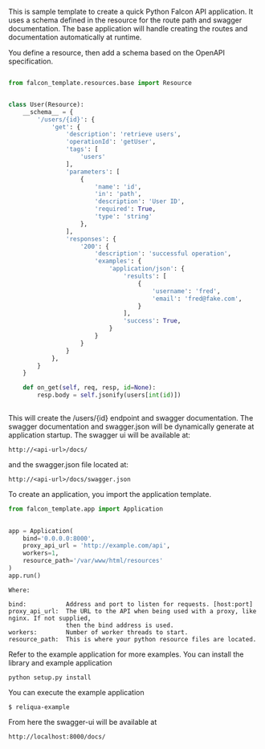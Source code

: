 This is sample template to create a quick Python Falcon API application. It uses a schema defined in the resource for the route path and swagger documentation. The base application will handle creating the routes and documentation automatically at runtime.

You define a resource, then add a schema based on the OpenAPI specification.

```python

from falcon_template.resources.base import Resource


class User(Resource):
    __schema__ = {
        '/users/{id}': {
            'get': {
                'description': 'retrieve users',
                'operationId': 'getUser',
                'tags': [
                    'users'
                ],
                'parameters': [
                    {
                        'name': 'id',
                        'in': 'path',
                        'description': 'User ID',
                        'required': True,
                        'type': 'string'
                    },
                ],
                'responses': {
                    '200': {
                        'description': 'successful operation',
                        'examples': {
                            'application/json': {
                                'results': [
                                    {
                                        'username': 'fred',
                                        'email': 'fred@fake.com',
                                    }
                                ],
                                'success': True,
                            }
                        }
                    }
                }
            },
        }
    }

    def on_get(self, req, resp, id=None):
        resp.body = self.jsonify(users[int(id)])
        
```

This will create the /users/{id} endpoint and swagger documentation. The swagger documentation and swagger.json will be dynamically generate at application startup. The swagger ui will be available at:

```
http://<api-url>/docs/
```

and the swagger.json file located at:

```
http://<api-url>/docs/swagger.json
```

To create an application, you import the application template.

```python
from falcon_template.app import Application

    
app = Application(
    bind='0.0.0.0:8000',
    proxy_api_url = 'http://example.com/api',
    workers=1,
    resource_path='/var/www/html/resources'
)
app.run()
```

```
Where:

bind:           Address and port to listen for requests. [host:port]
proxy_api_url:  The URL to the API when being used with a proxy, like nginx. If not supplied,
                then the bind address is used.
workers:        Number of worker threads to start.
resource_path:  This is where your python resource files are located.
```

Refer to the example application for more examples. You can install the library and example application

```
python setup.py install
```

You can execute the example application

```
$ reliqua-example 
```

From here the swagger-ui will be available at

````
http://localhost:8000/docs/
````
